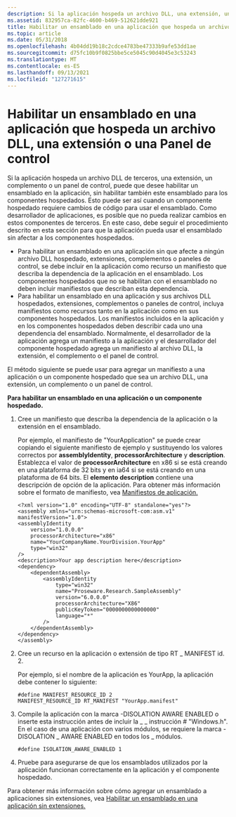 ```yaml
---
description: Si la aplicación hospeda un archivo DLL, una extensión, un complemento o un panel de control de terceros, es posible que desee habilitar un ensamblado en la aplicación&8212; sin habilitar también este ensamblado para los componentes \# hospedados.
ms.assetid: 832957ca-82fc-4600-b469-512621dde921
title: Habilitar un ensamblado en una aplicación que hospeda un archivo DLL, una extensión o una Panel de control
ms.topic: article
ms.date: 05/31/2018
ms.openlocfilehash: 4b04dd19b18c2cdce4783be47333b9afe53dd1ae
ms.sourcegitcommit: d75fc10b9f0825bbe5ce5045c90d4045e3c53243
ms.translationtype: MT
ms.contentlocale: es-ES
ms.lasthandoff: 09/13/2021
ms.locfileid: "127271615"
---
```

# <a name="enabling-an-assembly-in-an-application-hosting-a-dll-extension-or-control-panel"></a>Habilitar un ensamblado en una aplicación que hospeda un archivo DLL, una extensión o una Panel de control

Si la aplicación hospeda un archivo DLL de terceros, una extensión, un complemento o un panel de control, puede que desee habilitar un ensamblado en la aplicación, sin habilitar también este ensamblado para los componentes hospedados. Esto puede ser así cuando un componente hospedado requiere cambios de código para usar el ensamblado. Como desarrollador de aplicaciones, es posible que no pueda realizar cambios en estos componentes de terceros. En este caso, debe seguir el procedimiento descrito en esta sección para que la aplicación pueda usar el ensamblado sin afectar a los componentes hospedados.

-   Para habilitar un ensamblado en una aplicación sin que afecte a ningún archivo DLL hospedado, extensiones, complementos o paneles de control, se debe incluir en la aplicación como recurso un manifiesto que describa la dependencia de la aplicación en el ensamblado. Los componentes hospedados que no se habilitan con el ensamblado no deben incluir manifiestos que describan esta dependencia.
-   Para habilitar un ensamblado en una aplicación y sus archivos DLL hospedados, extensiones, complementos o paneles de control, incluya manifiestos como recursos tanto en la aplicación como en sus componentes hospedados. Los manifiestos incluidos en la aplicación y en los componentes hospedados deben describir cada uno una dependencia del ensamblado. Normalmente, el desarrollador de la aplicación agrega un manifiesto a la aplicación y el desarrollador del componente hospedado agrega un manifiesto al archivo DLL, la extensión, el complemento o el panel de control.

El método siguiente se puede usar para agregar un manifiesto a una aplicación o un componente hospedado que sea un archivo DLL, una extensión, un complemento o un panel de control.

**Para habilitar un ensamblado en una aplicación o un componente hospedado.**

1.  Cree un manifiesto que describa la dependencia de la aplicación o la extensión en el ensamblado.

    Por ejemplo, el manifiesto de "YourApplication" se puede crear copiando el siguiente manifiesto de ejemplo y sustituyendo los valores correctos por **assemblyIdentity**, **processorArchitecture** y **description**. Establezca el valor de **processorArchitecture** en x86 si se está creando en una plataforma de 32 bits y en ia64 si se está creando en una plataforma de 64 bits. El **elemento description** contiene una descripción de opción de la aplicación. Para obtener más información sobre el formato de manifiesto, vea [Manifiestos de aplicación.](application-manifests.md)

    ``` syntax
    <?xml version="1.0" encoding="UTF-8" standalone="yes"?>
    <assembly xmlns="urn:schemas-microsoft-com:asm.v1" manifestVersion="1.0">
    <assemblyIdentity
        version="1.0.0.0"
        processorArchitecture="x86"
        name="YourCompanyName.YourDivision.YourApp"
        type="win32"
    />
    <description>Your app description here</description>
    <dependency>
        <dependentAssembly>
            <assemblyIdentity
                type="win32"
                name="Proseware.Research.SampleAssembly"
                version="6.0.0.0"
                processorArchitecture="X86"
                publicKeyToken="0000000000000000"
                language="*"
            />
        </dependentAssembly>
    </dependency>
    </assembly>
    ```

2.  Cree un recurso en la aplicación o extensión de tipo RT \_ MANIFEST id. 2.

    Por ejemplo, si el nombre de la aplicación es YourApp, la aplicación debe contener lo siguiente:

    ``` syntax
    #define MANIFEST_RESOURCE_ID 2
    MANIFEST_RESOURCE_ID RT_MANIFEST "YourApp.manifest"
    ```

3.  Compile la aplicación con la marca -DISOLATION AWARE ENABLED o inserte esta instrucción antes de incluir la \_ \_ instrucción \# "Windows.h". En el caso de una aplicación con varios módulos, se requiere la marca -DISOLATION \_ AWARE ENABLED en todos los \_ módulos.

    ``` syntax
    #define ISOLATION_AWARE_ENABLED 1
    ```

4.  Pruebe para asegurarse de que los ensamblados utilizados por la aplicación funcionan correctamente en la aplicación y el componente hospedado.

Para obtener más información sobre cómo agregar un ensamblado a aplicaciones sin extensiones, vea [Habilitar un ensamblado en una aplicación sin extensiones.](enabling-an-assembly-in-an-application-without-extensions.md)

 

 



